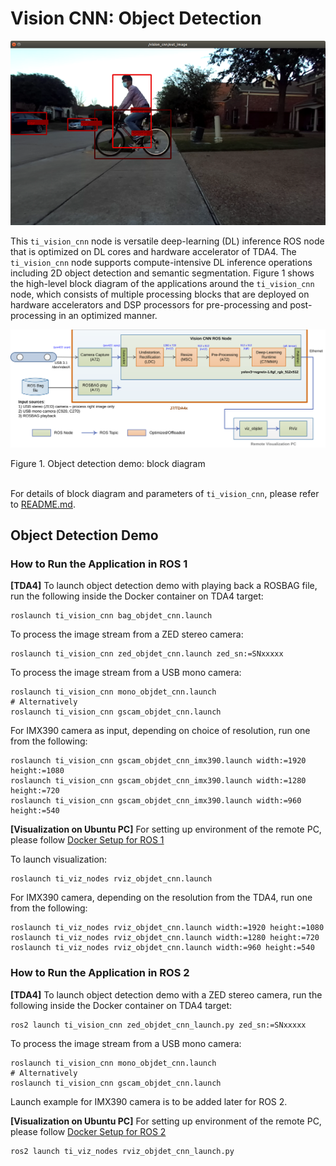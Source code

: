 Vision CNN: Object Detection
============================

![](docs/objdet_rviz.png)
<br />

This `ti_vision_cnn` node is versatile deep-learning (DL) inference ROS node that is optimized on DL cores and hardware accelerator of TDA4. The `ti_vision_cnn` node supports compute-intensive DL inference operations including 2D object detection and semantic segmentation. Figure 1 shows the high-level block diagram of the applications around the `ti_vision_cnn` node, which consists of multiple processing blocks that are deployed on hardware accelerators and DSP processors for pre-processing and post-processing in an optimized manner.

![](docs/objdet_demo_block_diagram.svg)
<figcaption>Figure 1. Object detection demo: block diagram</figcaption>
<br />

For details of block diagram and parameters of `ti_vision_cnn`, please refer to [README.md](./README.md).

## Object Detection Demo

### How to Run the Application in ROS 1

**[TDA4]** To launch object detection demo with playing back a ROSBAG file, run the following inside the Docker container on TDA4 target:
```
roslaunch ti_vision_cnn bag_objdet_cnn.launch
```
To process the image stream from a ZED stereo camera:
```
roslaunch ti_vision_cnn zed_objdet_cnn.launch zed_sn:=SNxxxxx
```
To process the image stream from a USB mono camera:
```
roslaunch ti_vision_cnn mono_objdet_cnn.launch
# Alternatively
roslaunch ti_vision_cnn gscam_objdet_cnn.launch
```

For IMX390 camera as input, depending on choice of resolution, run one from the following:
```
roslaunch ti_vision_cnn gscam_objdet_cnn_imx390.launch width:=1920 height:=1080
roslaunch ti_vision_cnn gscam_objdet_cnn_imx390.launch width:=1280 height:=720
roslaunch ti_vision_cnn gscam_objdet_cnn_imx390.launch width:=960 height:=540
```

**[Visualization on Ubuntu PC]** For setting up environment of the remote PC, please follow [Docker Setup for ROS 1](../../../docker/setting_docker_ros1.md)

To launch visualization:
```
roslaunch ti_viz_nodes rviz_objdet_cnn.launch
```

For IMX390 camera, depending on the resolution from the TDA4, run one from the following:
```
roslaunch ti_viz_nodes rviz_objdet_cnn.launch width:=1920 height:=1080
roslaunch ti_viz_nodes rviz_objdet_cnn.launch width:=1280 height:=720
roslaunch ti_viz_nodes rviz_objdet_cnn.launch width:=960 height:=540
```

### How to Run the Application in ROS 2

**[TDA4]** To launch object detection demo with a ZED stereo camera, run the following inside the Docker container on TDA4 target:
```
ros2 launch ti_vision_cnn zed_objdet_cnn_launch.py zed_sn:=SNxxxxx
```
To process the image stream from a USB mono camera:
```
roslaunch ti_vision_cnn mono_objdet_cnn.launch
# Alternatively
roslaunch ti_vision_cnn gscam_objdet_cnn.launch
```
<!-- To launch object detection demo with playing back a ROSBAG file, run the following inside the Docker container on TDA4 target:
```
ros2 launch ti_vision_cnn bag_objdet_cnn_launch.py
``` -->

Launch example for IMX390 camera is to be added later for ROS 2.

**[Visualization on Ubuntu PC]** For setting up environment of the remote PC, please follow [Docker Setup for ROS 2](../../../docker/setting_docker_ros2.md)

```
ros2 launch ti_viz_nodes rviz_objdet_cnn_launch.py
```
